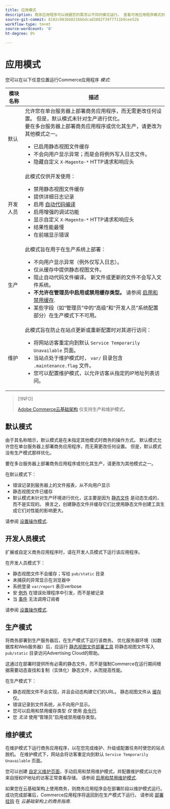 ```yaml
---
title: 应用模式
description: 商务应用程序可以根据您的需求以不同的模式运行。 查看可用应用程序模式的详细列表。
source-git-commit: 8102c083bb0216bbdcad2882f39f7711b9cee52b
workflow-type: tm+mt
source-wordcount: '0'
ht-degree: 0%

---
```



# 应用模式

您可以在以下任意位置运行Commerce应用程序 _模式_:

| 模块名称 | 描述 |
| ----------- | ----------- |
| 默认 | 允许您在单台服务器上部署商务应用程序，而无需更改任何设置。 但是，默认模式未针对生产进行优化。<br>要在多台服务器上部署商务应用程序或优化其生产，请更改为其他模式之一。<ul><li>已启用静态视图文件缓存</li><li>不会向用户显示异常；而是会将例外写入日志文件。</li><li>隐藏自定义 `X-Magento-*` HTTP请求和响应头</li></ul> |
| 开发人员 | 此模式仅供开发使用：<ul><li>禁用静态视图文件缓存</li><li>提供详细日志记录</li><li>启用 [自动代码编译](../cli/code-compiler.md)</li><li>启用增强的调试功能</li><li>显示自定义 `X-Magento-*` HTTP请求和响应头</li><li>结果性能最慢</li><li>在前端显示错误</li></ul> |
| 生产 | 此模式旨在用于在生产系统上部署：<ul><li>不向用户显示异常（例外仅写入日志）。</li><li>仅从缓存中提供静态视图文件。</li><li>阻止自动代码文件编译。 新文件或更新的文件不会写入文件系统。</li><li>**不允许在管理员中启用或禁用缓存类型。** 请参阅 [启用和禁用缓存](../cli/manage-cache.md#enable-or-disable-cache-types).</li><li>某些字段（如“管理员”中的“高级”和“开发人员”系统配置部分）在生产模式下不可用。</li></ul> |
| 维护 | 此模式旨在防止在站点更新或重新配置时对其进行访问：<ul><li>将网站访客重定向到默认 `Service Temporarily Unavailable` 页面。</li><li>当站点处于维护模式时， `var/` 目录包含 `.maintenance.flag` 文件。</li><li>您可以配置维护模式，以允许访客从指定的IP地址列表访问。</li></ul> |

>[!INFO]
>
>[Adobe Commerce云基础架构](https://experienceleague.adobe.com/docs/commerce-cloud-service/user-guide/overview.html) 仅支持生产和维护模式。

## 默认模式

由于其名称暗示，默认模式是在未指定其他模式时商务的操作方式。 默认模式允许您在单台服务器上部署商务应用程序，而无需更改任何设置。 但是，默认模式没有生产模式那样优化。

要在多台服务器上部署商务应用程序或优化其生产，请更改为其他模式之一。

在默认模式下：

- 错误记录到服务器上的文件报表，从不向用户显示
- 静态视图文件已缓存
- 默认模式未针对生产环境进行优化，这主要是因为 [静态文件](https://glossary.magento.com/static-files) 是动态生成的，而不是实现的。 换言之，创建静态文件并缓存它们比使用静态文件创建工具生成它们对性能的影响更大。

请参阅 [设置操作模式](../cli/set-mode.md).

## 开发人员模式

扩展或自定义商务应用程序时，请在开发人员模式下运行该应用程序。

在开发人员模式下：

- 静态视图文件不会缓存；写给 `pub/static` 目录
- 未捕获的异常显示在浏览器中
- 系统登录 `var/report` 表示verbose
- 安 [例外](https://glossary.magento.com/exception) 在错误处理程序中引发，而不是被记录
- 当 [事件](https://glossary.magento.com/event) 无法调用订阅者

请参阅 [设置操作模式](../cli/set-mode.md).

## 生产模式

将商务部署到生产服务器后，在生产模式下运行该商务。 优化服务器环境（如数据库和Web服务器）后，应运行 [静态视图文件部署工具](../cli/static-view-file-deployment.md) 将静态视图文件写入 `pub/static` 目录访问Advertising Cloud的帮助。

这通过在部署时提供所有必需的静态文件，而不是强制Commerce在运行期间根据需要动态查找和复制（实体化）静态文件，从而提高性能。

在生产模式下：

- 静态视图文件不会实现，并且会动态构建它们的URL。 静态视图文件从 [缓存](https://glossary.magento.com/cache) 仅。
- 错误记录到文件系统，从不向用户显示。
- 您可以启用和禁用缓存类型 _仅_ 使用 [命令行](../cli/manage-cache.md#config-cli-subcommands-cache-en).
- 您 _无法_ 使用“管理员”启用或禁用缓存类型。

## 维护模式

在维护模式下运行商务应用程序，以在您完成维护、升级或配置任务时使您的站点脱机。 在维护模式下，网站会将访客重定向到默认 `Service Temporarily Unavailable` 页面。

您可以创建 [自定义维护页面](../../upgrade/troubleshooting/maintenance-mode-options.md)，手动启用和禁用维护模式，并配置维护模式以允许来自授权IP地址的访客正常查看存储。 请参阅 [启用和禁用维护模式](../../installation/tutorials/maintenance-mode.md).

如果您在云基础架构上使用商务，则商务应用程序会在部署阶段以维护模式运行。 成功完成部署后，Commerce应用程序将返回到在生产模式下运行。 请参阅 [部署挂钩](https://experienceleague.adobe.com/docs/commerce-cloud-service/user-guide/develop/deploy/best-practices.html#phase-5%3A-deployment-hooks) 在 _云基础架构上的商务指南_.
